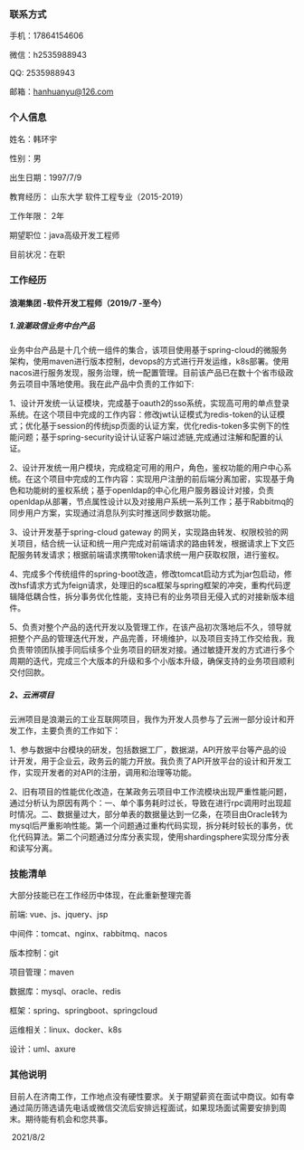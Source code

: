 ### 联系方式

手机：17864154606

微信：h2535988943

QQ: 2535988943

邮箱：hanhuanyu@126.com

### 个人信息

姓名：韩环宇

性别：男

出生日期：1997/7/9

教育经历： 山东大学 软件工程专业（2015-2019）

工作年限： 2年

期望职位：java高级开发工程师

目前状况：在职

### 工作经历

#### 浪潮集团 -软件开发工程师（2019/7 -至今） 

##### 1.浪潮政信业务中台产品

业务中台产品是十几个统一组件的集合，该项目使用基于spring-cloud的微服务架构，使用maven进行版本控制，devops的方式进行开发运维，k8s部署。使用nacos进行服务发现，服务治理，统一配置管理。目前该产品已在数十个省市级政务云项目中落地使用。我在此产品中负责的工作如下:

1、设计开发统一认证模块，完成基于oauth2的sso系统，实现高可用的单点登录系统。在这个项目中完成的工作内容：修改jwt认证模式为redis-token的认证模式；优化基于session的传统jsp页面的认证方案，优化redis-token多实例下的性能问题；基于spring-security设计认证客户端过滤链,完成通过注解和配置的认证。

2、设计开发统一用户模块，完成稳定可用的用户，角色，鉴权功能的用户中心系统。在这个项目中完成的工作内容：实现用户注册的前后端分离加密，实现基于角色和功能树的鉴权系统；基于openldap的中心化用户服务器设计对接，负责openldap从部署，节点属性设计以及对接用户系统一系列工作；基于Rabbitmq的同步用户方案，实现通过消息队列实时推送同步数据功能。

3、设计开发基于spring-cloud gateway 的网关，实现路由转发、权限校验的网关项目，结合统一认证和统一用户完成对前端请求的路由转发，根据请求上下文匹配服务转发请求；根据前端请求携带token请求统一用户获取权限，进行鉴权。

4、完成多个传统组件的spring-boot改造，修改tomcat启动方式为jar包启动，修改hsf请求方式为feign请求，处理旧的sca框架与spring框架的冲突，重构代码逻辑降低耦合性，拆分事务优化性能，支持已有的业务项目无侵入式的对接新版本组件。

5、负责对整个产品的迭代开发以及管理工作，在该产品初次落地后不久，领导就把整个产品的管理迭代开发，产品完善，环境维护，以及项目支持工作交给我，我负责带领团队接手同后续多个业务项目的研发对接。通过敏捷开发的方式进行多个周期的迭代，完成三个大版本的升级和多个小版本升级，确保支持的业务项目顺利交付回款。

##### 2、云洲项目

云洲项目是浪潮云的工业互联网项目，我作为开发人员参与了云洲一部分设计和开发工作，主要负责的工作如下：

1、参与数据中台模块的研发，包括数据工厂，数据湖，API开放平台等产品的设计开发，用于企业云，政务云的能力开放。我负责了API开放平台的设计和开发工作，实现开发者的对API的注册，调用和治理等功能。

2、旧有项目的性能优化改造，在某政务云项目中工作流模块出现严重性能问题，通过分析认为原因有两个：一、单个事务耗时过长，导致在进行rpc调用时出现超时情况。二、数据量过大，部分单表的数据量达到一亿条，在项目由Oracle转为mysql后严重影响性能。第一个问题通过重构代码实现，拆分耗时较长的事务，优化代码算法。第二个问题通过分库分表实现，使用shardingsphere实现分库分表和读写分离。

### 技能清单

大部分技能已在工作经历中体现，在此重新整理完善

前端: vue、js、jquery、jsp

中间件：tomcat、nginx、rabbitmq、nacos

版本控制：git

项目管理：maven

数据库：mysql、oracle、redis

框架：spring、springboot、springcloud

运维相关：linux、docker、k8s

设计：uml、axure

### 其他说明

目前人在济南工作，工作地点没有硬性要求。关于期望薪资在面试中商议。如有幸通过简历筛选请先电话或微信交流后安排远程面试，如果现场面试需要安排到周末。期待能有机会和您共事。

​																																											  2021/8/2



